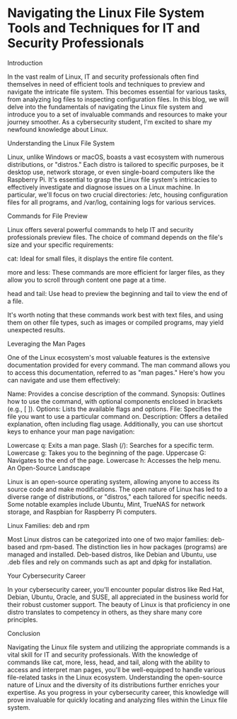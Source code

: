 # Navigating the Linux File System Tools and Techniques for IT and Security Professionals

Introduction

In the vast realm of Linux, IT and security professionals often find themselves in need of efficient tools and techniques to preview and navigate the intricate file system. This becomes essential for various tasks, from analyzing log files to inspecting configuration files. In this blog, we will delve into the fundamentals of navigating the Linux file system and introduce you to a set of invaluable commands and resources to make your journey smoother. As a cybersecurity student, I'm excited to share my newfound knowledge about Linux.

Understanding the Linux File System

Linux, unlike Windows or macOS, boasts a vast ecosystem with numerous distributions, or "distros." Each distro is tailored to specific purposes, be it desktop use, network storage, or even single-board computers like the Raspberry Pi. It's essential to grasp the Linux file system's intricacies to effectively investigate and diagnose issues on a Linux machine. In particular, we'll focus on two crucial directories: /etc, housing configuration files for all programs, and /var/log, containing logs for various services.

Commands for File Preview

Linux offers several powerful commands to help IT and security professionals preview files. The choice of command depends on the file's size and your specific requirements:

cat: Ideal for small files, it displays the entire file content.

more and less: These commands are more efficient for larger files, as they allow you to scroll through content one page at a time.

head and tail: Use head to preview the beginning and tail to view the end of a file.

It's worth noting that these commands work best with text files, and using them on other file types, such as images or compiled programs, may yield unexpected results.

Leveraging the Man Pages

One of the Linux ecosystem's most valuable features is the extensive documentation provided for every command. The man command allows you to access this documentation, referred to as "man pages." Here's how you can navigate and use them effectively:

Name: Provides a concise description of the command.
Synopsis: Outlines how to use the command, with optional components enclosed in brackets (e.g., [ ]).
Options: Lists the available flags and options.
File: Specifies the file you want to use a particular command on.
Description: Offers a detailed explanation, often including flag usage.
Additionally, you can use shortcut keys to enhance your man page navigation:

Lowercase q: Exits a man page.
Slash (/): Searches for a specific term.
Lowercase g: Takes you to the beginning of the page.
Uppercase G: Navigates to the end of the page.
Lowercase h: Accesses the help menu.
An Open-Source Landscape

Linux is an open-source operating system, allowing anyone to access its source code and make modifications. The open nature of Linux has led to a diverse range of distributions, or "distros," each tailored for specific needs. Some notable examples include Ubuntu, Mint, TrueNAS for network storage, and Raspbian for Raspberry Pi computers.

Linux Families: deb and rpm

Most Linux distros can be categorized into one of two major families: deb-based and rpm-based. The distinction lies in how packages (programs) are managed and installed. Deb-based distros, like Debian and Ubuntu, use .deb files and rely on commands such as apt and dpkg for installation.

Your Cybersecurity Career

In your cybersecurity career, you'll encounter popular distros like Red Hat, Debian, Ubuntu, Oracle, and SUSE, all appreciated in the business world for their robust customer support. The beauty of Linux is that proficiency in one distro translates to competency in others, as they share many core principles.

Conclusion

Navigating the Linux file system and utilizing the appropriate commands is a vital skill for IT and security professionals. With the knowledge of commands like cat, more, less, head, and tail, along with the ability to access and interpret man pages, you'll be well-equipped to handle various file-related tasks in the Linux ecosystem. Understanding the open-source nature of Linux and the diversity of its distributions further enriches your expertise. As you progress in your cybersecurity career, this knowledge will prove invaluable for quickly locating and analyzing files within the Linux file system.


